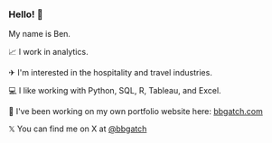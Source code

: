 ### Hello! 👋
My name is Ben.

📈 I work in analytics.

✈ I'm interested in the hospitality and travel industries.

💻 I like working with Python, SQL, R, Tableau, and Excel.

💾 I've been working on my own portfolio website here: [bbgatch.com](https://www.bbgatch.com/)

𝕏 You can find me on X at [@bbgatch](https://x.com/bbgatch)


<!--
**bbgatch/bbgatch** is a ✨ _special_ ✨ repository because its `README.md` (this file) appears on your GitHub profile.

Here are some ideas to get you started:

- 🔭 I’m currently working on ...
- 🌱 I’m currently learning ...
- 👯 I’m looking to collaborate on ...
- 🤔 I’m looking for help with ...
- 💬 Ask me about ...
- 📫 How to reach me: ...
- 😄 Pronouns: ...
- ⚡ Fun fact: ...
-->
